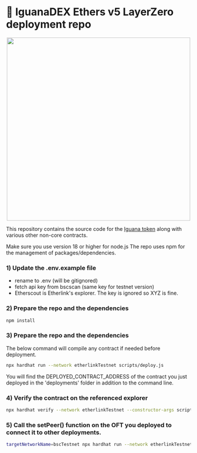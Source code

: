 # 🦎 IguanaDEX Ethers v5 LayerZero deployment repo

<p align="center">
  <a href="https://iguanadex.com">
      <img src="https://i.postimg.cc/X73GL1y8/Cute-Iguana-no-bg.webp" height="500">
  </a>
</p>

This repository contains the source code for the [Iguana token](https://iguanadex.com) along with various other non-core contracts.

Make sure you use version 18 or higher for node.js
The repo uses npm for the management of packages/dependencies.

### 1) Update the .env.example file

- rename to .env (will be gitignored)
- fetch api key from bscscan (same key for testnet version)
- Etherscout is Etherlink's explorer. The key is ignored so XYZ is fine.

### 2) Prepare the repo and the dependencies

```sh
npm install
```

### 3) Prepare the repo and the dependencies

The below command will compile any contract if needed before deployment.

```sh
npx hardhat run --network etherlinkTestnet scripts/deploy.js
```

You will find the DEPLOYED_CONTRACT_ADDRESS of the contract you just deployed in the
'deployments' folder in addition to the command line.

### 4) Verify the contract on the referenced explorer

```sh
npx hardhat verify --network etherlinkTestnet --constructor-args scripts/deployArgs.js DEPLOYED_CONTRACT_ADDRESS
```

### 5) Call the setPeer() function on the OFT you deployed to connect it to other deployments.

```sh
targetNetworkName=bscTestnet npx hardhat run --network etherlinkTestnet scripts/setPeer.js
```